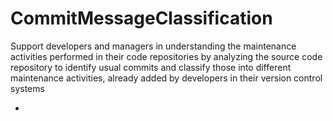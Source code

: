 # CommitMessageClassification
 Support developers and managers in understanding the maintenance activities performed in their code repositories by analyzing  the source code repository to identify usual commits and classify those into  different maintenance activities, already added by developers in their version control systems

* 
